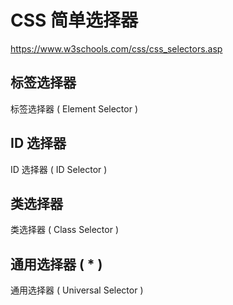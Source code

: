 # CSS 简单选择器

https://www.w3schools.com/css/css_selectors.asp

## 标签选择器

标签选择器 ( Element Selector )

## ID 选择器

ID 选择器 ( ID Selector )

## 类选择器

类选择器 ( Class Selector )

## 通用选择器 ( \* )

通用选择器 ( Universal Selector )
